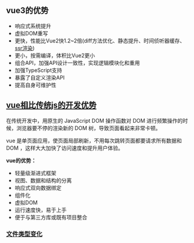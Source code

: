 ##  vue3的优势

- 响应式系统提升
- 虚拟DOM重写
- 更快，性能比Vue2快1.2~2倍(diff方法优化、静态提升、时间侦听器缓存、[ssr渲染](https://uniapp.dcloud.io/collocation/ssr))
- 更小，按需编译，体积比Vue2更小
- 组合API，加强API设计一致性，实现逻辑模块化和重用
- 加强TypeScript支持
- 暴露了自定义渲染API
- 提高自身可维护性

## [vue相比传统js的开发优势](https://uniapp.dcloud.io/vue3-basics?id=vue相比传统js的开发优势)

在传统开发中，用原生的 JavaScript DOM 操作函数对 DOM 进行频繁操作的时候，浏览器要不停的渲染新的 DOM 树，导致页面看起来非常卡顿。

vue 是单页面应用，使页面局部刷新，不用每次跳转页面都要请求所有数据和 DOM ，这样大大加快了访问速度和提升用户体验。

**vue的优势：**

- 轻量级渐进式框架
- 视图、数据和结构的分离
- 响应式双向数据绑定
- 组件化
- 虚拟DOM
- 运行速度快，易于上手
- 便于与第三方库或既有项目整合

### [文件类型变化](https://uniapp.dcloud.io/vue3-basics?id=文件类型变化)